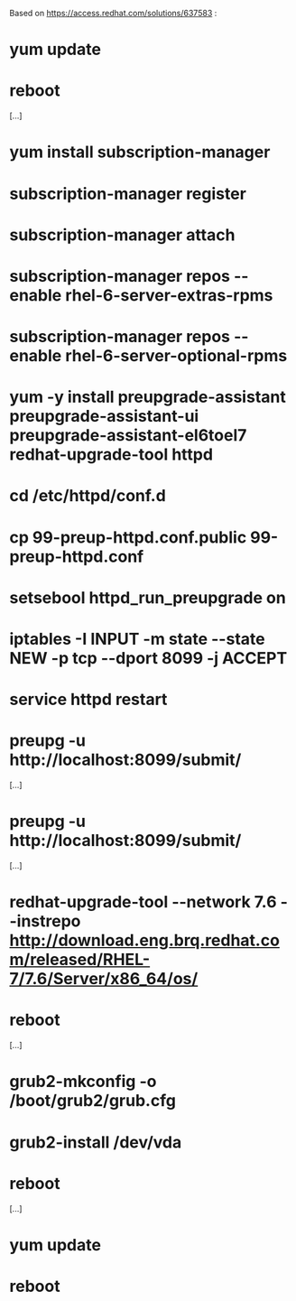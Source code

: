 Based on https://access.redhat.com/solutions/637583 :

# yum update
# reboot
[...]
# yum install subscription-manager
# subscription-manager register
# subscription-manager attach
# subscription-manager repos --enable rhel-6-server-extras-rpms
# subscription-manager repos --enable rhel-6-server-optional-rpms
# yum -y install preupgrade-assistant preupgrade-assistant-ui preupgrade-assistant-el6toel7 redhat-upgrade-tool httpd
# cd /etc/httpd/conf.d
# cp 99-preup-httpd.conf.public 99-preup-httpd.conf
# setsebool httpd_run_preupgrade on
# iptables -I INPUT -m state --state NEW -p tcp --dport 8099 -j ACCEPT
# service httpd restart
# preupg -u http://localhost:8099/submit/
[...]
# preupg -u http://localhost:8099/submit/
[...]
# redhat-upgrade-tool --network 7.6 --instrepo http://download.eng.brq.redhat.com/released/RHEL-7/7.6/Server/x86_64/os/
# reboot
[...]
# grub2-mkconfig -o /boot/grub2/grub.cfg
# grub2-install /dev/vda
# reboot
[...]
# yum update
# reboot

